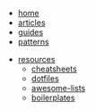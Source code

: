 <!-- docs/_sidebar.md -->

<ul>
  <li><a href="https://jeanmgirard.github.io/docs" target="_self" rel="noopener">home</a></li>
  <li><a href="https://jeanmgirard.github.io/docs/articles" target="_self" rel="noopener">articles</a></li>
  <li><a href="https://jeanmgirard.github.io/docs/guides" target="_self" rel="noopener">guides</a></li>
  <li><a href="https://jeanmgirard.github.io/docs/patterns" target="_self" rel="noopener">patterns</a></li>
</ul>

* [resources](/)
  * [cheatsheets](/cheatsheets/README.md)
  * [dotfiles](/dotfiles/README.md)
  * [awesome-lists](/awesome-lists/README.md)
  * [boilerplates](/boilerplates/README.md)
